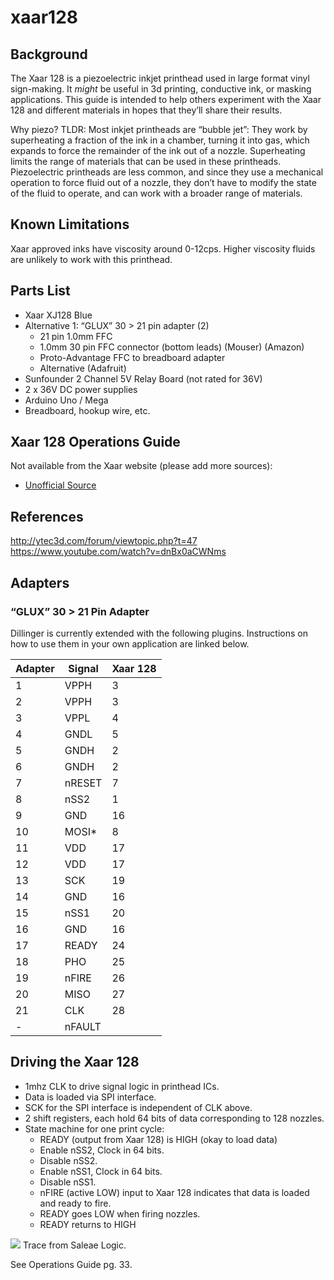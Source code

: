 # xaar128

## Background

The Xaar 128 is a piezoelectric inkjet printhead used in large format vinyl sign-making. It *might* be useful in 3d printing, conductive ink, or masking applications. This guide is intended to help others experiment with the Xaar 128 and different materials in hopes that they’ll share their results.

Why piezo? TLDR: Most inkjet printheads are “bubble jet”: They work by superheating a fraction of the ink in a chamber, turning it into gas, which expands to force the remainder of the ink out of a nozzle. Superheating limits the range of materials that can be used in these printheads. Piezoelectric printheads are less common, and since they use a mechanical operation to force fluid out of a nozzle, they don’t have to modify the state of the fluid to operate, and can work with a broader range of materials.

## Known Limitations

Xaar approved inks have viscosity around 0-12cps. Higher viscosity fluids are unlikely to work with this printhead.

## Parts List
- Xaar XJ128 Blue
- Alternative 1: “GLUX” 30 > 21 pin adapter (2)
  - 21 pin 1.0mm FFC
  - 1.0mm 30 pin FFC connector (bottom leads) (Mouser) (Amazon)
  - Proto-Advantage FFC to breadboard adapter
  - Alternative (Adafruit)
- Sunfounder 2 Channel 5V Relay Board (not rated for 36V)
- 2 x 36V DC power supplies
- Arduino Uno / Mega
- Breadboard, hookup wire, etc.

## Xaar 128 Operations Guide
Not available from the Xaar website (please add more sources):
- [Unofficial Source](http://d1.amobbs.com/bbs_upload782111/files_36/ourdev_619324HXZTX0.pdf)

## References

http://ytec3d.com/forum/viewtopic.php?t=47
https://www.youtube.com/watch?v=dnBx0aCWNms

## Adapters
### “GLUX” 30 > 21 Pin Adapter

Dillinger is currently extended with the following plugins. Instructions on how to use them in your own application are linked below.

| Adapter | Signal | Xaar 128 |
| ------ | ------ | ----- |
| 1 | VPPH | 3 |
| 2 | VPPH | 3 |
| 3 | VPPL | 4 |
| 4 | GNDL | 5 |
| 5 | GNDH | 2 |
| 6 | GNDH | 2 |
| 7 | nRESET | 7 |
| 8 | nSS2 | 1 |
| 9 | GND | 16 |
| 10 | MOSI* | 8 |
| 11 | VDD | 17 |
| 12 | VDD | 17
| 13 | SCK | 19 |
| 14 | GND | 16 |
| 15 | nSS1 | 20 |
| 16 | GND | 16 |
| 17 | READY | 24 |
| 18 | PHO | 25 |
| 19 | nFIRE | 26 |
| 20 | MISO | 27 |
| 21 | CLK | 28 |
| - | nFAULT | |

## Driving the Xaar 128
- 1mhz CLK to drive signal logic in printhead ICs.
- Data is loaded via SPI interface.
- SCK for the SPI interface is independent of CLK above.
- 2 shift registers, each hold 64 bits of data corresponding to 128 nozzles.
- State machine for one print cycle:
  - READY (output from Xaar 128) is HIGH (okay to load data)
  - Enable nSS2, Clock in 64 bits.
  - Disable nSS2.
  - Enable nSS1, Clock in 64 bits.
  - Disable nSS1.
  - nFIRE (active LOW) input to Xaar 128 indicates that data is loaded and ready to fire.
  - READY goes LOW when firing nozzles.
  - READY returns to HIGH

![](https://raw.githubusercontent.com/gkyle/xaar128/master/trace.png)
Trace from Saleae Logic.

See Operations Guide pg. 33.
